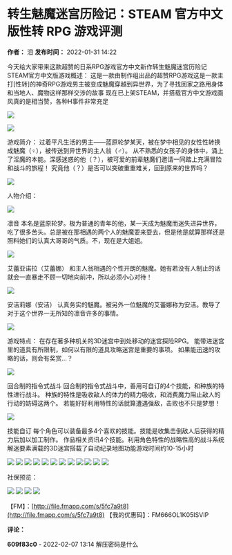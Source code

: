 # 转生魅魔迷宫历险记：STEAM 官方中文版性转 RPG 游戏评测

**作者：** 泪
**发布时间：** 2022-01-31 14:22

今天给大家带来这款超赞的日系RPG游戏官方中文新作转生魅魔迷宫历险记 STEAM官方中文版游戏概述：
这是一款由制作组出品的超赞RPG游戏这是一款主打[性转]的神奇RPG游戏男主被变成魅魔穿越到异世界，为了寻找回家之路用身体和当地人、魔物这样那样交涉的故事
现在已上架STEAM，并搭载官方中文游戏画风真的是相当赞，各种H事件非常充足

![](http://img.91acg.xyz/forum/202201/24/184709eatbssasczasahva.jpg)

![](http://img.91acg.xyz/forum/202201/24/184713rhy3mxxj539mbzmu.jpg)

游戏简介：
过着平凡生活的男主——蓝原轮梦某天，被在梦中相见的女性性转换成魅魔（♀），被传送到异世界的主人翁（♂）。
从不熟悉的女孩子的身体中，涌上了淫魔的本能。深感迷惑的他（？），被可爱的前辈魅魔们邀请一同踏上充满冒险和战斗的旅程！
究竟他（？）是否可以突破重重难关，回到原来的世界吗？

![](http://img.91acg.xyz/forum/202201/24/184708obnyimjd9pjn469b.jpg)

人物介绍：

![](http://img.91acg.xyz/forum/202201/24/184714nvirvlniu8zdfrha.png)

凛音
本名是蓝原轮梦。极为普通的青年的他，某一天成为魅魔而迷失进异世界，吃了很多苦头。总是被在那相遇的两个人的魅魔耍来耍去，但是他是就算那样还是照料她们的认真大哥哥的气质。不，现在是大姐姐。

![](http://img.91acg.xyz/forum/202201/24/184714uh2g9gx662595xil.png)

艾蕾亚诺拉（艾蕾娜）
和主人翁相遇的个性开朗的魅魔。她有若没有人制止的话就会一直暴走不顾一切地向前冲，所以必须小心对待！

![](http://img.91acg.xyz/forum/202201/24/184714g7pvw1cm4femg1xw.png)

安洁莉娜（安洁）
认真务实的魅魔。被另外一位魅魔的艾蕾娜称为安洁。教导了对于这个世界一无所知的凛音许多的事情。

![](http://img.91acg.xyz/forum/202201/24/184709plohnvheoh4efbmw.jpg)

游戏特点：
在存在著多种机关的3D迷宫中到处移动的迷宫探险RPG。
能带进迷宫里的道具有所限制，如何以有限的道具攻略迷宫是重要的事项。
如果能迅速的攻略的话，则会有奖赏…？

![](http://img.91acg.xyz/forum/202201/24/184709l20ae232k8c0utd2.jpg)

回合制的指令式战斗
回合制的指令式战斗中，善用可自订的4个技能，和种族的特性进行战斗。
种族的特性是吸收敌人的体力的精力吸收，和消费魔力阻止敌人的行动的妨碍这两个。
若能好好利用特性的话就算遭遇强敌，击败也不只是梦想！

![](http://img.91acg.xyz/forum/202201/24/184710vutegzo1u5k2ewng.jpg)

技能自订
每个角色可以装备最多4个喜欢的技能。技能是收集击倒敌人后获得的精力后加以加工制作。
作品相关资讯4个技能。利用角色特性的战略性高的战斗系统解迷要素满载的3D迷宫搭载了自动纪录地图功能游戏时间约10-15小时

![](http://img.91acg.xyz/forum/202201/24/184710l88vy8126uu1kq09.jpg)
![](http://img.91acg.xyz/forum/202201/24/184710so5hujhug5zh0jj9.jpg)
![](http://img.91acg.xyz/forum/202201/24/184711gtpobps9eqoobckz.jpg)
![](http://img.91acg.xyz/forum/202201/24/184711tcc129v8lg2bwbeg.jpg)
![](http://img.91acg.xyz/forum/202201/24/184711ix1n3z20qo1xcoqz.jpg)
![](http://img.91acg.xyz/forum/202201/24/184711ctitcwci2999ttcx.jpg)
![](http://img.91acg.xyz/forum/202201/24/184712falruac1zqfuo1tp.jpg)
![](http://img.91acg.xyz/forum/202201/24/184712rvf8vtj6n8668vfk.jpg)
![](http://img.91acg.xyz/forum/202201/24/184712x89ky69k2t6ctm2c.jpg)
![](http://img.91acg.xyz/forum/202201/24/184713r4ppedp992pk8pnq.jpg)
![](http://img.91acg.xyz/forum/202201/24/184713g7u7xurfu7fefury.jpg)
![](http://img.91acg.xyz/forum/202201/24/184713xufu49uzua9ofcp9.jpg)

社保预览：

![](http://img.91acg.xyz/forum/202201/24/184708it25dhfuedl9dnef.jpg)
![](http://img.91acg.xyz/forum/202201/24/184708zr4hqilv57lzq7hl.jpg)
![](http://img.91acg.xyz/forum/202201/24/184708iqpjgfpedqggm7q6.jpg)
![](http://img.91acg.xyz/forum/202201/24/184709ygszi5vsilbxij5v.jpg)

【FM】：[http://file.fmapp.com/s/5fc7a9t8](http://file.fmapp.com/s/5fc7a9t8)
【我的优惠码】：FM666OL1K05ISVIP

**评论：**

**609f83c0** - 2022-02-07 13:14
解压密码是什么
